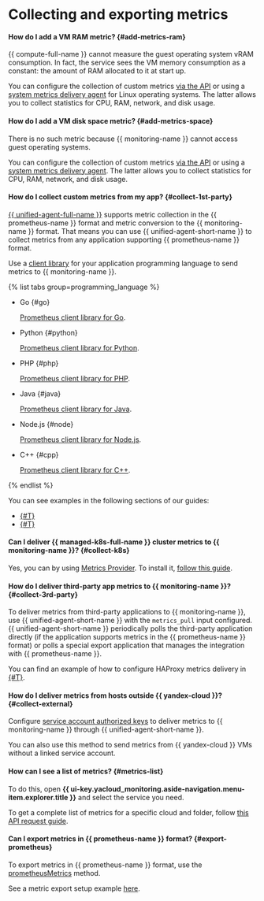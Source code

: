 # Collecting and exporting metrics

#### How do I add a VM RAM metric? {#add-metrics-ram}

{{ compute-full-name }} cannot measure the guest operating system vRAM consumption. In fact, the service sees the VM memory consumption as a constant: the amount of RAM allocated to it at start up.

You can configure the collection of custom metrics [via the API](../../monitoring/operations/metric/add.md) or using a [system metrics delivery agent](../../monitoring/operations/unified-agent/linux_metrics.md) for Linux operating systems. The latter allows you to collect statistics for CPU, RAM, network, and disk usage.

#### How do I add a VM disk space metric? {#add-metrics-space}

There is no such metric because {{ monitoring-name }} cannot access guest operating systems.

You can configure the collection of custom metrics [via the API](../../monitoring/operations/metric/add.md) or using a [system metrics delivery agent](../../monitoring/operations/unified-agent/linux_metrics.md). The latter allows you to collect statistics for CPU, RAM, network, and disk usage.

#### How do I collect custom metrics from my app? {#collect-1st-party}

[{{ unified-agent-full-name }}](../../monitoring/operations/unified-agent/pull_prometheus.md) supports metric collection in the {{ prometheus-name }} format and metric conversion to the {{ monitoring-name }} format. That means you can use {{ unified-agent-short-name }} to collect metrics from any application supporting {{ prometheus-name }} format.

Use a [client library](https://prometheus.io/docs/instrumenting/clientlibs/) for your application programming language to send metrics to {{ monitoring-name }}.

{% list tabs group=programming_language %}

- Go {#go}

  [Prometheus client library for Go](https://github.com/prometheus/client_golang).

- Python {#python}

  [Prometheus client library for Python](https://github.com/prometheus/client_python).

- PHP {#php}

  [Prometheus client library for PHP](https://github.com/promphp/prometheus_client_php).

- Java {#java}

  [Prometheus client library for Java](https://github.com/prometheus/client_java).

- Node.js {#node}

  [Prometheus client library for Node.js](https://github.com/siimon/prom-client).

- C++ {#cpp}

  [Prometheus client library for C++](https://github.com/jupp0r/prometheus-cpp).

{% endlist %}

You can see examples in the following sections of our guides:
* [{#T}](../../monitoring/operations/unified-agent/pull_prometheus.md)
* [{#T}](../../monitoring/operations/unified-agent/haproxy.md)

#### Can I deliver {{ managed-k8s-full-name }} cluster metrics to {{ monitoring-name }}? {#collect-k8s}

Yes, you can by using [Metrics Provider](/marketplace/products/yc/metric-provider). To install it, [follow this guide](../../managed-kubernetes/operations/applications/metrics-provider.md).

#### How do I deliver third-party app metrics to {{ monitoring-name }}? {#collect-3rd-party}

To deliver metrics from third-party applications to {{ monitoring-name }}, use {{ unified-agent-short-name }} with the `metrics_pull` input configured. {{ unified-agent-short-name }} periodically polls the third-party application directly (if the application supports metrics in the {{ prometheus-name }} format) or polls a special export application that manages the integration with {{ prometheus-name }}.

You can find an example of how to configure HAProxy metrics delivery in [{#T}](../../monitoring/operations/unified-agent/haproxy.md).

#### How do I deliver metrics from hosts outside {{ yandex-cloud }}? {#collect-external}

Configure [service account authorized keys](../../monitoring/operations/unified-agent/non-yc.md) to deliver metrics to {{ monitoring-name }} through {{ unified-agent-short-name }}.

You can also use this method to send metrics from {{ yandex-cloud }} VMs without a linked service account.

#### How can I see a list of metrics? {#metrics-list}

To do this, open **{{ ui-key.yacloud_monitoring.aside-navigation.menu-item.explorer.title }}** and select the service you need.

To get a complete list of metrics for a specific cloud and folder, follow [this API request guide](../../monitoring/operations/metric/list.md).

#### Can I export metrics in {{ prometheus-name }} format? {#export-prometheus}

To export metrics in {{ prometheus-name }} format, use the [prometheusMetrics](../../monitoring/api-ref/MetricsData/prometheusMetrics.md) method.

See a metric export setup example [here](../../monitoring/operations/metric/prometheusExport.md).